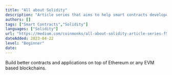 ```yaml
---
title: "All about Solidity"
description: "Article series that aims to help smart contracts developers."
authors: []
tags: ["Smart Contracts","Solidity"]
languages: ["Solidity"]
url: "https://medium.com/coinmonks/all-about-solidity-article-series-f57be7bf6746"
dateAdded: 2023-04-22
level: "Beginner"
date: 
---
```


Build better contracts and applications on top of Ethereum or any EVM based blockchains.